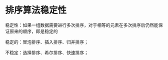 # 排序算法稳定性

稳定性：如果一组数据需要进行多次排序，对于相等的元素在多次排序后仍然能保证原来的顺序，即是稳定的

稳定的：冒泡排序、插入排序、归并排序；

不稳定：选择排序、希尔排序、快速排序；
